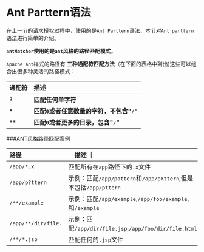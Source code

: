 Ant Parttern语法
======================================================================
在上一节的请求授权过程中，使用的是`Ant Parttern`语法，本节对`Ant parttern`语法进行简单的介绍。

**`antMatcher`使用的是`ant`风格的路径匹配模式**。

`Apache Ant`样式的路径有 **三种通配符匹配方法**（在下面的表格中列出)这些可以组合出很多种灵活的路径模式：

| 通配符 | 描述 |
|:------|:-----|
| **`?`** | **匹配任何单字符** |
| **`*`** | **匹配`0`或者任意数量的字符，不包含"`/`"** |
| **`**`** | **匹配`0`或者更多的目录，包含"`/`"** |

###ANT风格路径匹配案例

| 路径 |　描述 ｜
|:----|:------|
| `/app/*.x` | 匹配所有在`app`路径下的`.x`文件 |
| `/app/p?ttern` | 示例：匹配`/app/pattern`和`/app/pXttern`,但是不包括`/app/pttern`　|
| `/**/example` | 示例：匹配`/app/example`,`/app/foo/example`,和`/example` |
| `/app/**/dir/file.` | 示例：匹配`/app/dir/file.jsp`,`/app/foo/dir/file.html`|
| `/**/*.jsp` | 匹配任何的`.jsp`文件　|

	



